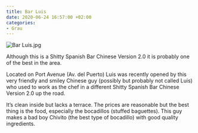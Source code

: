 ```yaml
---
title: Bar Luis
date: 2020-06-24 16:57:00 +02:00
categories:
- Grau
---
```


![Bar Luis.jpg](/uploads/Bar%20Luis.jpg)

Although this is a Shitty Spanish Bar Chinese Version 2.0 it is probably one of the best in the area.

Located on Port Avenue (Av. del Puerto) Luis was recently opened by this very friendly and smiley Chinese guy (possibly but probably not called Luis) who used to work as the chef in a different Shitty Spanish Bar Chinese Version 2.0 up the road.

It’s clean inside but lacks a terrace. The prices are reasonable but the best thing is the food, especially the bocadillos (stuffed baguettes). This guy makes a bad boy Chivito (the best type of bocadillo) with good quality ingredients.